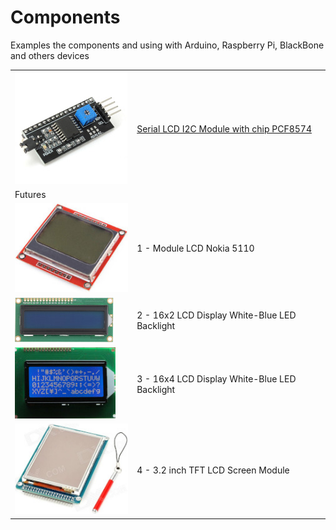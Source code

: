 # Components
Examples the components and using with Arduino, Raspberry Pi, BlackBone and others devices

|                                                               |                                                                                       |
| ------------------------------------------------------------- | ------------------------------------------------------------------------------------- |
| ![image](./icons/Serial_LCD_I2C_Module_With_Chip_PCF8574.jpg) | [Serial LCD I2C Module with chip PCF8574](./Serial%20LCD%20I2C%20Module%20with%20chip%20PCF8574) |
| Futures                                                       |                                                                                       |
| ![image](./icons/Module_LCD_Nokia_5110.jpg)                   | 1 - Module LCD Nokia 5110                                                             |
| ![image](./icons/16x2_LCD_Display_White_Blue_LED_Backlight.jpg) | 2 - 16x2 LCD Display White-Blue LED Backlight                                       |
| ![image](./icons/16x4_LCD_Display_White_Blue_LED_Backlight.jpg) | 3 - 16x4 LCD Display White-Blue LED Backlight                                       |
| ![image](./icons/3.2_inch_TFT_LCD_Screen_Module.jpg)            | 4 - 3.2 inch TFT LCD Screen Module                                                  |